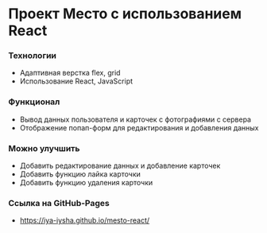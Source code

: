 # Проект Место с использованием React

### Технологии
* Адаптивная верстка flex, grid
* Использование React, JavaScript

### Функционал
* Вывод данных пользователя и карточек с фотографиями с сервера
* Отображение попап-форм для редактирования и добавления данных

### Можно улучшить
* Добавить редактирование данных и добавление карточек
* Добавить функцию лайка карточки
* Добавить функцию удаления карточки

### Ссылка на GitHub-Pages
* https://iya-iysha.github.io/mesto-react/